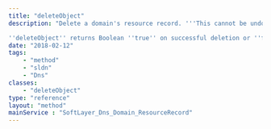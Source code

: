 ```yaml
---
title: "deleteObject"
description: "Delete a domain's resource record. '''This cannot be undone.''' Be wary of running this method. If you remove a resource record in error you will need to re-create it by creating a new SoftLayer_Dns_Domain_ResourceRecord object. The serial number of the domain associated with this resource record is updated upon deletion. You may not delete SOA, NS, or PTR resource records. 

''deleteObject'' returns Boolean ''true'' on successful deletion or ''false'' if it was unable to remove a resource record. "
date: "2018-02-12"
tags:
    - "method"
    - "sldn"
    - "Dns"
classes:
    - "deleteObject"
type: "reference"
layout: "method"
mainService : "SoftLayer_Dns_Domain_ResourceRecord"
---
```

